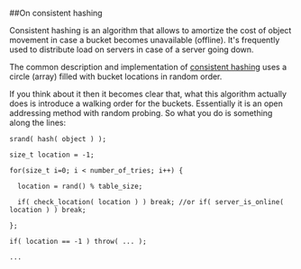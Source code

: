 
##On consistent hashing

Consistent hashing is an algorithm that allows to amortize the cost of object movement
in case a bucket becomes unavailable (offline). It's frequently used to distribute
load on servers in case of a server going down.

The common description and implementation of [consistent hashing](https://en.wikipedia.org/wiki/Consistent_hashing)
uses a circle (array) filled with bucket locations in random order.

If you think about it then it becomes clear that, what this algorithm actually does
is introduce a walking order for the buckets. Essentially it is an open addressing 
method with random probing. So what you do is something along the lines:

    srand( hash( object ) );

    size_t location = -1;

    for(size_t i=0; i < number_of_tries; i++) {

      location = rand() % table_size;

      if( check_location( location ) ) break; //or if( server_is_online( location ) ) break;

    };

    if( location == -1 ) throw( ... );

    ...


